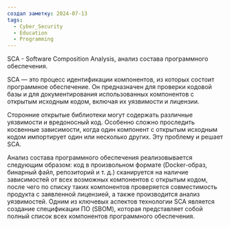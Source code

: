 ```yaml
---
создал заметку: 2024-07-13
tags:
  - Cyber_Security
  - Education
  - Programming
---
```

SCA - Software Composition Analysis, анализ состава программного обеспечения.

SCA — это процесс идентификации компонентов, из которых состоит программное обеспечение. Он предназначен для проверки кодовой базы и для документирования использованных компонентов с открытым исходным кодом, включая их уязвимости и лицензии.

Сторонние открытые библиотеки могут содержать различные уязвимости и вредоносный код. Особенно сложно проследить косвенные зависимости, когда один компонент с открытым исходным кодом импортирует один или несколько других. Эту проблему и решает SCA.

Анализ состава программного обеспечения реализовывается следующим образом: код в произвольном формате (Docker-образ, бинарный файл, репозиторий и т. д.) сканируется на наличие зависимостей от всех возможных компонентов с открытым кодом, после чего по списку таких компонентов проверяется совместимость продукта с заявленной лицензией, а также производится анализ уязвимостей. Одним из ключевых аспектов технологии SCA является создание спецификации ПО (SBOM), которая представляет собой полный список всех компонентов программного обеспечения. 